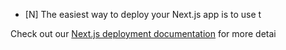 
- [N]
The easiest way to deploy your Next.js app is to use t

Check out our [Next.js deployment documentation](https://nextjs.org/docs/deployment) for more detai
